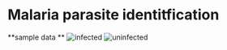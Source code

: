 # Malaria parasite identitfication

**sample data **
![infected](https://user-images.githubusercontent.com/48018142/66658993-3911e380-ec60-11e9-9016-aecf3aba07d2.png)
![uninfected](https://user-images.githubusercontent.com/48018142/66659066-5fd01a00-ec60-11e9-9eef-54a1ab73cc8c.png)


